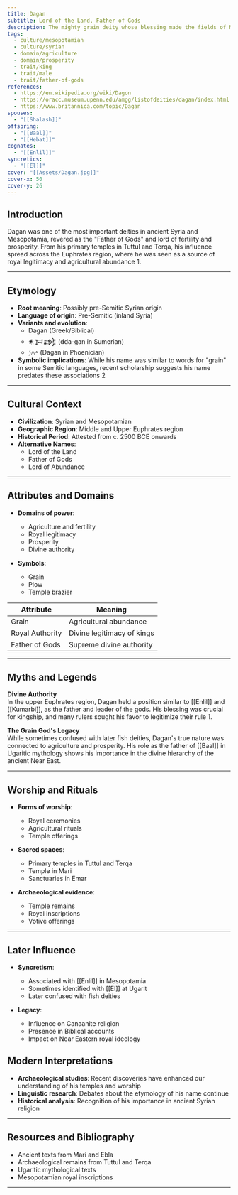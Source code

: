 ```yaml
---
title: Dagan
subtitle: Lord of the Land, Father of Gods
description: The mighty grain deity whose blessing made the fields of Mesopotamia fertile and bestowed kingship upon rulers
tags:
  - culture/mesopotamian
  - culture/syrian
  - domain/agriculture
  - domain/prosperity
  - trait/king
  - trait/male
  - trait/father-of-gods
references:
  - https://en.wikipedia.org/wiki/Dagon
  - https://oracc.museum.upenn.edu/amgg/listofdeities/dagan/index.html
  - https://www.britannica.com/topic/Dagan
spouses:
  - "[[Shalash]]"
offspring:
  - "[[Baal]]"
  - "[[Hebat]]"
cognates:
  - "[[Enlil]]"
syncretics:
  - "[[El]]"
cover: "[[Assets/Dagan.jpg]]"
cover-x: 50
cover-y: 26
---
```

##  Introduction
Dagan was one of the most important deities in ancient Syria and Mesopotamia, revered as the "Father of Gods" and lord of fertility and prosperity. From his primary temples in Tuttul and Terqa, his influence spread across the Euphrates region, where he was seen as a source of royal legitimacy and agricultural abundance <mcreference link="https://en.wikipedia.org/wiki/Dagon" index="1">1</mcreference>.

---

## Etymology

- **Root meaning**: Possibly pre-Semitic Syrian origin
- **Language of origin**: Pre-Semitic (inland Syria)
- **Variants and evolution**: 
  - Dagan (Greek/Biblical)
  - 𒀭𒁕𒃶 (dda-gan in Sumerian)
  - 𐤃𐤂𐤍 (Dāgān in Phoenician)
- **Symbolic implications**: While his name was similar to words for "grain" in some Semitic languages, recent scholarship suggests his name predates these associations <mcreference link="https://oracc.museum.upenn.edu/amgg/listofdeities/dagan/index.html" index="2">2</mcreference>

---

##  Cultural Context

- **Civilization**: Syrian and Mesopotamian
- **Geographic Region**: Middle and Upper Euphrates region
- **Historical Period**: Attested from c. 2500 BCE onwards
- **Alternative Names**:
  - Lord of the Land
  - Father of Gods
  - Lord of Abundance

---

## Attributes and Domains

- **Domains of power**: 
  - Agriculture and fertility
  - Royal legitimacy
  - Prosperity
  - Divine authority

- **Symbols**: 
  - Grain
  - Plow
  - Temple brazier

| Attribute | Meaning |
|-----------|----------|
| Grain | Agricultural abundance |
| Royal Authority | Divine legitimacy of kings |
| Father of Gods | Supreme divine authority |

---

## Myths and Legends

**Divine Authority**  
In the upper Euphrates region, Dagan held a position similar to [[Enlil]] and [[Kumarbi]], as the father and leader of the gods. His blessing was crucial for kingship, and many rulers sought his favor to legitimize their rule <mcreference link="https://en.wikipedia.org/wiki/Dagon" index="1">1</mcreference>.

**The Grain God's Legacy**  
While sometimes confused with later fish deities, Dagan's true nature was connected to agriculture and prosperity. His role as the father of [[Baal]] in Ugaritic mythology shows his importance in the divine hierarchy of the ancient Near East.

---

## Worship and Rituals

- **Forms of worship**: 
  - Royal ceremonies
  - Agricultural rituals
  - Temple offerings

- **Sacred spaces**: 
  - Primary temples in Tuttul and Terqa
  - Temple in Mari
  - Sanctuaries in Emar

- **Archaeological evidence**: 
  - Temple remains
  - Royal inscriptions
  - Votive offerings

---

## Later Influence

- **Syncretism**: 
  - Associated with [[Enlil]] in Mesopotamia
  - Sometimes identified with [[El]] at Ugarit
  - Later confused with fish deities

- **Legacy**: 
  - Influence on Canaanite religion
  - Presence in Biblical accounts
  - Impact on Near Eastern royal ideology

## Modern Interpretations

- **Archaeological studies**: Recent discoveries have enhanced our understanding of his temples and worship
- **Linguistic research**: Debates about the etymology of his name continue
- **Historical analysis**: Recognition of his importance in ancient Syrian religion

---

## Resources and Bibliography

- Ancient texts from Mari and Ebla
- Archaeological remains from Tuttul and Terqa
- Ugaritic mythological texts
- Mesopotamian royal inscriptions

---